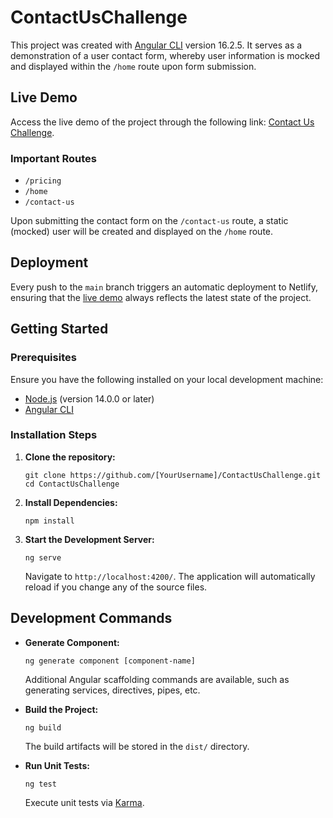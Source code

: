 # ContactUsChallenge

This project was created with [Angular CLI](https://github.com/angular/angular-cli) version 16.2.5. It serves as a demonstration of a user contact form, whereby user information is mocked and displayed within the `/home` route upon form submission.

## Live Demo

Access the live demo of the project through the following link: [Contact Us Challenge](https://contact-us-challenge.netlify.app).

### Important Routes

- `/pricing`
- `/home`
- `/contact-us`

Upon submitting the contact form on the `/contact-us` route, a static (mocked) user will be created and displayed on the `/home` route.

## Deployment

Every push to the `main` branch triggers an automatic deployment to Netlify, ensuring that the [live demo](https://contact-us-challenge.netlify.app) always reflects the latest state of the project.

## Getting Started

### Prerequisites

Ensure you have the following installed on your local development machine:
- [Node.js](https://nodejs.org/) (version 14.0.0 or later)
- [Angular CLI](https://angular.io/cli)

### Installation Steps

1. **Clone the repository:**
    ```shell
    git clone https://github.com/[YourUsername]/ContactUsChallenge.git
    cd ContactUsChallenge
    ```
   
2. **Install Dependencies:**
    ```shell
    npm install
    ```
   
3. **Start the Development Server:**
    ```shell
    ng serve
    ```
   Navigate to `http://localhost:4200/`. The application will automatically reload if you change any of the source files.

## Development Commands

- **Generate Component:**
    ```shell
    ng generate component [component-name]
    ```
   Additional Angular scaffolding commands are available, such as generating services, directives, pipes, etc.
  
- **Build the Project:**
    ```shell
    ng build
    ```
   The build artifacts will be stored in the `dist/` directory.

- **Run Unit Tests:**
    ```shell
    ng test
    ```
   Execute unit tests via [Karma](https://karma-runner.github.io).
